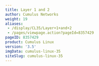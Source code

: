 ```yaml
---
title: Layer 1 and 2
author: Cumulus Networks
weight: 19
aliases:
 - /display/CL35/Layer+1+and+2
 - /pages/viewpage.action?pageId=8357429
pageID: 8357429
product: Cumulus Linux
version: '3.5'
imgData: cumulus-linux-35
siteSlug: cumulus-linux-35
---
```

<article id="html-search-results" class="ht-content" style="display: none;">

</article>

<footer id="ht-footer">

</footer>
